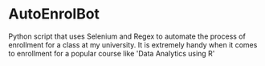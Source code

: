 # AutoEnrolBot
Python script that uses Selenium and Regex to automate the process of enrollment for a class at my university. It is extremely handy when it comes to enrollment for a popular course like 'Data Analytics using R'

